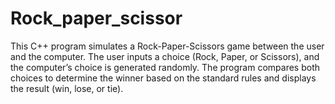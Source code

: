 # Rock_paper_scissor
This C++ program simulates a Rock-Paper-Scissors game between the user and the computer. The user inputs a choice (Rock, Paper, or Scissors), and the computer’s choice is generated randomly. The program compares both choices to determine the winner based on the standard rules and displays the result (win, lose, or tie).
